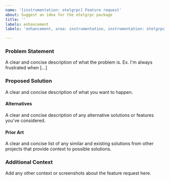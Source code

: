 ```yaml
---
name: '[instrumentation: otelgrpc] Feature request'
about: Suggest an idea for the otelgrpc package
title: ''
labels: enhancement
labels: 'enhancement, area: instrumentation, instrumentation: otelgrpc'

---
```


### Problem Statement

A clear and concise description of what the problem is.
Ex. I'm always frustrated when [...]

### Proposed Solution

A clear and concise description of what you want to happen.

#### Alternatives

A clear and concise description of any alternative solutions or features you've considered.

#### Prior Art

A clear and concise list of any similar and existing solutions from other projects that provide context to possible solutions.

### Additional Context

Add any other context or screenshots about the feature request here.
